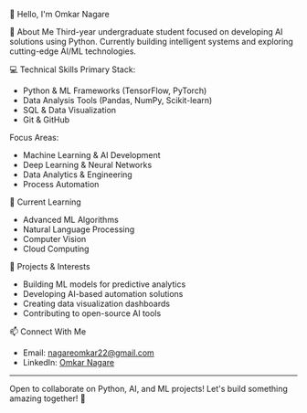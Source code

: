 👋 Hello, I'm Omkar Nagare

 💫 About Me
Third-year undergraduate student focused on developing AI solutions using Python. Currently building intelligent systems and exploring cutting-edge AI/ML technologies.

 💻 Technical Skills
 Primary Stack:
- Python & ML Frameworks (TensorFlow, PyTorch)
- Data Analysis Tools (Pandas, NumPy, Scikit-learn)
- SQL & Data Visualization
- Git & GitHub

 Focus Areas:
- Machine Learning & AI Development
- Deep Learning & Neural Networks
- Data Analytics & Engineering
- Process Automation

 🌱 Current Learning
- Advanced ML Algorithms
- Natural Language Processing
- Computer Vision
- Cloud Computing

🚀 Projects & Interests
- Building ML models for predictive analytics
- Developing AI-based automation solutions
- Creating data visualization dashboards
- Contributing to open-source AI tools

📫 Connect With Me
- Email: nagareomkar22@gmail.com
- LinkedIn: [Omkar Nagare](https://www.linkedin.com/in/omkar-nagare-0b9375278)

---
Open to collaborate on Python, AI, and ML projects! Let's build something amazing together! 🚀
